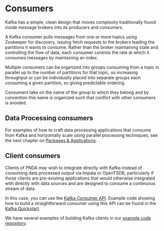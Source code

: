 # Consumers

Kafka has a simple, clean design that moves complexity traditionally found inside message brokers into its producers and consumers.

A Kafka consumer pulls messages from one or more topics using Zookeeper for discovery, issuing fetch requests to the  brokers leading the partitions it wants to consume. Rather than the broker maintaining state and controlling the flow of data, each consumer controls the rate at which it consumes messages by maintaining an index.

Multiple consumers can be organized into groups consuming from a topic in parallel up to the number of partitions for that topic, so increasing throughput or can be individually placed into separate groups each consuming a given partition, so giving predictable ordering.

Consumers take on the name of the group to which they belong and by convention this name is organized such that conflict with other consumers is avoided.

## Data Processing consumers

For examples of how to craft data processing applications that consume from Kafka and horizontally scale using parallel processing techniques, see the next chapter on [Packages & Applications](../applications/README.md).

## Client consumers

Clients of PNDA may wish to integrate directly with Kafka instead of consuming data processed output via Impala or OpenTSDB, particularly if those clients are pre-existing applications that would otherwise integrated with directly with data sources and are designed to consume a continuous stream of data. 

In this case, you can use the [Kafka Consumer API](http://kafka.apache.org/documentation.html#newconsumerapi). Example code showing how to build a straightforward consumer using this API can be found in the [Kafka Quickstart](http://kafka.apache.org/07/quickstart.html).

We have several examples of building Kafka clients in our [example code repository](../repos/example-kafka-clients/README.md).
